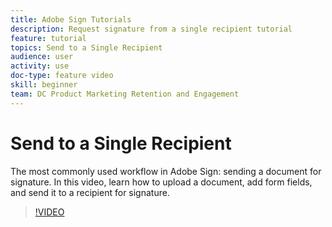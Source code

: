 ```yaml
---
title: Adobe Sign Tutorials
description: Request signature from a single recipient tutorial
feature: tutorial
topics: Send to a Single Recipient
audience: user
activity: use
doc-type: feature video
skill: beginner
team: DC Product Marketing Retention and Engagement
---
```


# Send to a Single Recipient

The most commonly used workflow in Adobe Sign: sending a document for signature. In this video, learn how to upload a document, add form fields, and send it to a recipient for signature.

>[!VIDEO](https://video.tv.adobe.com/v/33659?hidetitle=true)
